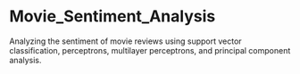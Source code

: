 # Movie_Sentiment_Analysis
Analyzing the sentiment of movie reviews using support vector classification, perceptrons, multilayer perceptrons, and principal component analysis.
